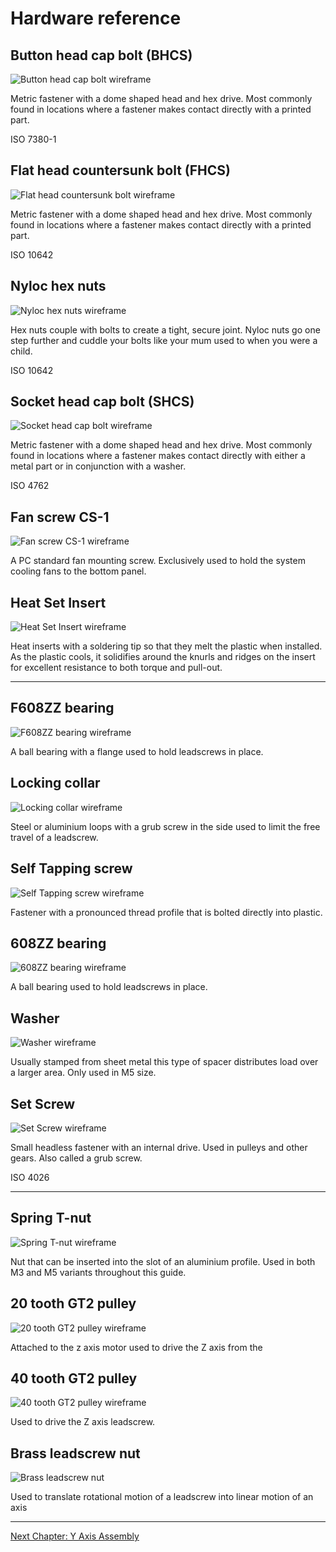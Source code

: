 # Hardware reference

## Button head cap bolt (BHCS)

![Button head cap bolt wireframe](../ressources/hardware/bhcs.png)

Metric fastener with a dome shaped head and hex drive. Most commonly found in locations where a fastener makes contact directly with a printed part.

ISO 7380-1

## Flat head countersunk bolt (FHCS)

![Flat head countersunk bolt wireframe](../ressources/hardware/fhcs.png)

Metric fastener with a dome shaped head and hex drive. Most commonly found in locations where a fastener makes contact directly with a printed part.

ISO 10642

## Nyloc hex nuts

![Nyloc hex nuts wireframe](../ressources/hardware/nyloc.png)

Hex nuts couple with bolts to create a tight, secure joint. Nyloc nuts go one step further and cuddle your bolts like your mum used to when you were a child.

ISO 10642

## Socket head cap bolt (SHCS)

![Socket head cap bolt wireframe](../ressources/hardware/shcs.png)

Metric fastener with a dome shaped head and hex drive. Most commonly found in locations where a fastener makes contact directly with either a metal part or in conjunction with a washer.

ISO 4762

## Fan screw CS-1

![Fan screw CS-1 wireframe](../ressources/hardware/cs-1.png)

A PC standard fan mounting screw. Exclusively used to hold the system cooling fans to the bottom panel.

## Heat Set Insert

![Heat Set Insert wireframe](../ressources/hardware/heat_insert.png)

Heat inserts with a soldering tip so that they melt the plastic when installed. As the plastic cools, it solidifies around the knurls and ridges on the insert for excellent resistance to both torque and pull-out.

---

## F608ZZ bearing

![F608ZZ bearing wireframe](../ressources/hardware/f608.png)

A ball bearing with a flange used to hold leadscrews in place.

## Locking collar

![Locking collar wireframe](../ressources/hardware/collar.png)

Steel or aluminium loops with a grub screw in the side used to limit the free travel of a leadscrew.

## Self Tapping screw

![Self Tapping screw wireframe](../ressources/hardware/self_tapping_screw.png)

Fastener with a pronounced thread profile that is bolted directly into plastic.

## 608ZZ bearing

![608ZZ bearing wireframe](../ressources/hardware/608.png)

A ball bearing used to hold leadscrews in place.

## Washer

![Washer wireframe](../ressources/hardware/washer.png)

Usually stamped from sheet metal this type of spacer distributes load over a larger area. Only used in M5 size.

## Set Screw

![Set Screw wireframe](../ressources/hardware/grub_screw.png)

Small headless fastener with an internal drive. Used in pulleys and other gears. Also called a grub screw.

ISO 4026

---

## Spring T-nut

![Spring T-nut wireframe](../ressources/hardware/spring_nut.png)

Nut that can be inserted into the slot of an aluminium profile. Used in both M3 and M5 variants throughout this guide.

## 20 tooth GT2 pulley

![20 tooth GT2 pulley wireframe](../ressources/hardware/20_tooth.png)

Attached to the z axis motor used to drive the Z axis from the

## 40 tooth GT2 pulley

![40 tooth GT2 pulley wireframe](../ressources/hardware/40_tooth.png)

Used to drive the Z axis leadscrew.

## Brass leadscrew nut

![Brass leadscrew nut](../ressources/hardware/brass_leadscrew_nut.png)

Used to translate rotational motion of a leadscrew into linear motion of an axis

---

[Next Chapter: Y Axis Assembly](./y_axis_assembly.md)
